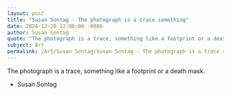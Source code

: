 ```yaml
---
layout: post
title: "Susan Sontag - The photograph is a trace something"
date: 2024-12-28 12:00:00 -0000
author: Susan Sontag
quote: "The photograph is a trace, something like a footprint or a death mask."
subject: Art
permalink: /Art/Susan Sontag/Susan Sontag - The photograph is a trace something
---
```


The photograph is a trace, something like a footprint or a death mask.

- Susan Sontag
